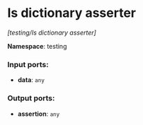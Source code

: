 # Is dictionary asserter

_[testing/Is dictionary asserter]_

__Namespace__: testing

### Input ports:

* __data__: ` any `

### Output ports:

* __assertion__: ` any `

